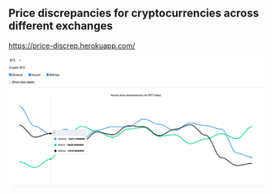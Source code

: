 ## Price discrepancies for cryptocurrencies across different exchanges 

https://price-discrep.herokuapp.com/

![](discrep_screen.png)
